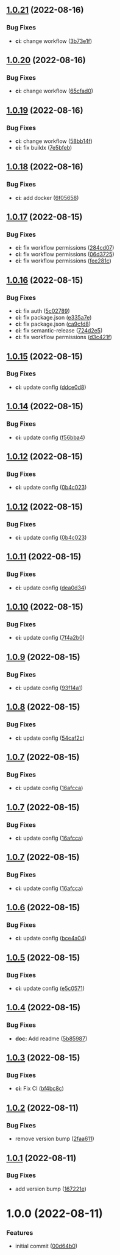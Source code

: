 ## [1.0.21](https://github.com/iaean/sr/compare/v1.0.20...v1.0.21) (2022-08-16)


### Bug Fixes

* **ci:** change workflow ([3b73e1f](https://github.com/iaean/sr/commit/3b73e1f5365e51b365b169a5145360c3073347e0))

## [1.0.20](https://github.com/iaean/sr/compare/v1.0.19...v1.0.20) (2022-08-16)


### Bug Fixes

* **ci:** change workflow ([65cfad0](https://github.com/iaean/sr/commit/65cfad05e4c053d563c1125dd56829cacfb427ec))

## [1.0.19](https://github.com/iaean/sr/compare/v1.0.18...v1.0.19) (2022-08-16)


### Bug Fixes

* **ci:** change workflow ([58bb14f](https://github.com/iaean/sr/commit/58bb14fc6f08a2ae033f5494dae4136cd438f100))
* **ci:** fix buildx ([7e5bfeb](https://github.com/iaean/sr/commit/7e5bfeb3179c7bd3bd53c1f27ad3d0b2784f33c5))

## [1.0.18](https://github.com/iaean/sr/compare/v1.0.17...v1.0.18) (2022-08-16)


### Bug Fixes

* **ci:** add docker ([6f05658](https://github.com/iaean/sr/commit/6f05658ea09f3b6762a7f0cdaa47c08116075fc9))

## [1.0.17](https://github.com/iaean/sr/compare/v1.0.16...v1.0.17) (2022-08-15)


### Bug Fixes

* **ci:** fix workflow permissions ([284cd07](https://github.com/iaean/sr/commit/284cd07e29667aed951e142051f90eed6035c04d))
* **ci:** fix workflow permissions ([06d3725](https://github.com/iaean/sr/commit/06d372590b06e981d0b65d97b87f50d57e0a566e))
* **ci:** fix workflow permissions ([fee281c](https://github.com/iaean/sr/commit/fee281c64d956fb9a7a3e60e50399644dc2b887b))

## [1.0.16](https://github.com/iaean/sr/compare/v1.0.15...v1.0.16) (2022-08-15)


### Bug Fixes

* **ci:** fix auth ([5c02789](https://github.com/iaean/sr/commit/5c02789b2e87ed26174495033ddcdb8e7e74d7ea))
* **ci:** fix package.json ([e335a7e](https://github.com/iaean/sr/commit/e335a7ec66db675de3558f3cda8bebe2be5aaffd))
* **ci:** fix package.json ([ca9cfd8](https://github.com/iaean/sr/commit/ca9cfd8f17e850b33dca953137f25394e78fe667))
* **ci:** fix semantic-release ([724d2e5](https://github.com/iaean/sr/commit/724d2e55fc0d2e3652be4b407b330e4129a2d315))
* **ci:** fix workflow permissions ([d3c421f](https://github.com/iaean/sr/commit/d3c421f1e132594b8b336b0f8365b6ea7a624677))

## [1.0.15](https://github.com/iaean/sr/compare/v1.0.14...v1.0.15) (2022-08-15)


### Bug Fixes

* **ci:** update config ([ddce0d8](https://github.com/iaean/sr/commit/ddce0d89c76ab6dfebfc635665343859687bdfd0))

## [1.0.14](https://github.com/iaean/sr/compare/v1.0.13...v1.0.14) (2022-08-15)


### Bug Fixes

* **ci:** update config ([f56bba4](https://github.com/iaean/sr/commit/f56bba413d1a1116a6d44beed6ae83b4218d45e8))

## [1.0.12](https://github.com/iaean/sr/compare/v1.0.11...v1.0.12) (2022-08-15)


### Bug Fixes

* **ci:** update config ([0b4c023](https://github.com/iaean/sr/commit/0b4c0230ea33994be0ae09584e0e19ea9106a723))

## [1.0.12](https://github.com/iaean/sr/compare/v1.0.11...v1.0.12) (2022-08-15)


### Bug Fixes

* **ci:** update config ([0b4c023](https://github.com/iaean/sr/commit/0b4c0230ea33994be0ae09584e0e19ea9106a723))

## [1.0.11](https://github.com/iaean/sr/compare/v1.0.10...v1.0.11) (2022-08-15)


### Bug Fixes

* **ci:** update config ([dea0d34](https://github.com/iaean/sr/commit/dea0d34bc44805c013b9914039f760cb2f43f43c))

## [1.0.10](https://github.com/iaean/sr/compare/v1.0.9...v1.0.10) (2022-08-15)


### Bug Fixes

* **ci:** update config ([7f4a2b0](https://github.com/iaean/sr/commit/7f4a2b0ab3d93feb841da0f96233c5383110e55c))

## [1.0.9](https://github.com/iaean/sr/compare/v1.0.8...v1.0.9) (2022-08-15)


### Bug Fixes

* **ci:** update config ([93f14a1](https://github.com/iaean/sr/commit/93f14a14553d55042d00b53645367fc48d5466d5))

## [1.0.8](https://github.com/iaean/sr/compare/v1.0.7...v1.0.8) (2022-08-15)


### Bug Fixes

* **ci:** update config ([54caf2c](https://github.com/iaean/sr/commit/54caf2ca5810b01cbbe19a2cdf59f9d18e063a61))

## [1.0.7](https://github.com/iaean/sr/compare/v1.0.6...v1.0.7) (2022-08-15)


### Bug Fixes

* **ci:** update config ([16afcca](https://github.com/iaean/sr/commit/16afcca4496875c771ba3e12407efb291394be6b))

## [1.0.7](https://github.com/iaean/sr/compare/v1.0.6...v1.0.7) (2022-08-15)


### Bug Fixes

* **ci:** update config ([16afcca](https://github.com/iaean/sr/commit/16afcca4496875c771ba3e12407efb291394be6b))

## [1.0.7](https://github.com/iaean/sr/compare/v1.0.6...v1.0.7) (2022-08-15)


### Bug Fixes

* **ci:** update config ([16afcca](https://github.com/iaean/sr/commit/16afcca4496875c771ba3e12407efb291394be6b))

## [1.0.6](https://github.com/iaean/sr/compare/v1.0.5...v1.0.6) (2022-08-15)


### Bug Fixes

* **ci:** update config ([bce4a04](https://github.com/iaean/sr/commit/bce4a04920f4990f06a1398b6c39fdf4340f17cf))

## [1.0.5](https://github.com/iaean/sr/compare/v1.0.4...v1.0.5) (2022-08-15)


### Bug Fixes

* **ci:** update config ([e5c0571](https://github.com/iaean/sr/commit/e5c05716e9814cf14c4d09ce011a0e16c83eb5e9))

## [1.0.4](https://github.com/iaean/sr/compare/v1.0.3...v1.0.4) (2022-08-15)


### Bug Fixes

* **doc:** Add readme ([5b85987](https://github.com/iaean/sr/commit/5b85987e2d256cf04df3fb27b1664f6356d4b64f))

## [1.0.3](https://github.com/iaean/sr/compare/v1.0.2...v1.0.3) (2022-08-15)


### Bug Fixes

* **ci:** Fix CI ([bf4bc8c](https://github.com/iaean/sr/commit/bf4bc8cbc7296a49de978a24bb892d2c21fcb2dc))

## [1.0.2](https://github.com/iaean/sr/compare/v1.0.1...v1.0.2) (2022-08-11)


### Bug Fixes

* remove version bump ([2faa611](https://github.com/iaean/sr/commit/2faa611a210635033c21bde5f559382b7b75fddc))

## [1.0.1](https://github.com/iaean/sr/compare/v1.0.0...v1.0.1) (2022-08-11)


### Bug Fixes

* add version bump ([167221e](https://github.com/iaean/sr/commit/167221ea58dad9e7d7d9e9ef4cdbc26b7e90874b))

# 1.0.0 (2022-08-11)


### Features

* initial commit ([00d64b0](https://github.com/iaean/sr/commit/00d64b0f751822a9d44d5af888010305b1cad262))
